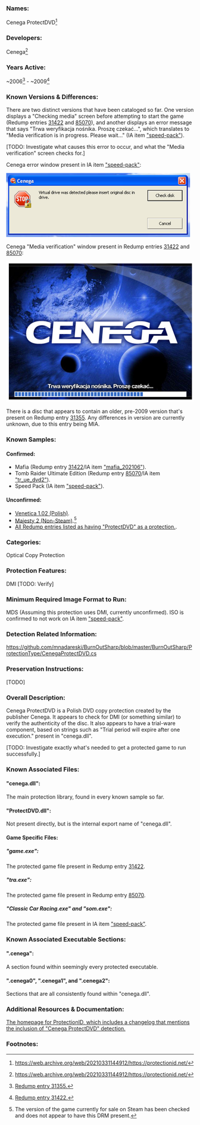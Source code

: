 ### Names:

Cenega ProtectDVD[^1]

### Developers:

Cenega[^1]

### Years Active: 

~2006[^2] - ~2009[^3]

### Known Versions & Differences: 

There are two distinct versions that have been cataloged so far. One version displays a "Checking media" screen before attempting to start the game (Redump entries [31422](http://redump.org/disc/31422) and [85070](http://redump.org/disc/85070/)), and another displays an error message that says "Trwa weryfikacja nośnika. Proszę czekać…", which translates to "Media verification is in progress. Please wait…" (IA item ["speed-pack"](https://archive.org/details/speed-pack)).

[TODO: Investigate what causes this error to occur, and what the "Media verification" screen checks for.]

Cenega error window present in IA item ["speed-pack"](https://archive.org/details/speed-pack):

!["Cenega" - "Virtual drive was detected please insert original disc in drive." - "Check disk" - "Cancel"](./Cenega_ProtectDVD_Error_Message.png "Cenega error window.")

Cenega "Media verification" window present in Redump entries [31422](http://redump.org/disc/31422) and [85070](http://redump.org/disc/85070/):

!["Cenega" - "Trwa weryfikacja nośnika. Proszę czekać…".](./Cenega_ProtectDVD_Media_Verification.png "Cenega 'Media Verification' Window")

There is a disc that appears to contain an older, pre-2009 version that's present on Redump entry [31355](http://redump.org/disc/31355). Any differences in version are currently unknown, due to this entry being MIA.

### Known Samples: 

#### Confirmed: 

* Mafia (Redump entry [31422](http://redump.org/disc/31422)/IA item ["mafia_202106"](https://archive.org/details/mafia_202106)).
* Tomb Raider Ultimate Edition (Redump entry [85070](http://redump.org/disc/85070/)/IA item ["tr_ue_dvd2"](https://archive.org/details/tr_ue_dvd2)).
* Speed Pack (IA item ["speed-pack"](https://archive.org/details/speed-pack)).

#### Unconfirmed:

* [Venetica 1.02 (Polish)](https://fileforums.com/showthread.php?t=87754).
* [Majesty 2 (Non-Steam)](https://www.shouldiremoveit.com/Majesty-2-41020-program.aspx).[^4]
* [All Redump entries listed as having "ProtectDVD" as a protection.](http://redump.org/discs/quicksearch/protectdvd/protection/only).

### Categories: 

Optical Copy Protection

### Protection Features:

DMI [TODO: Verify]

### Minimum Required Image Format to Run:

MDS (Assuming this protection uses DMI, currently unconfirmed). ISO is confirmed to not work on IA item ["speed-pack"](https://archive.org/details/speed-pack).

### Detection Related Information:

https://github.com/mnadareski/BurnOutSharp/blob/master/BurnOutSharp/ProtectionType/CenegaProtectDVD.cs

### Preservation Instructions:

[TODO]

### Overall Description:

Cenega ProtectDVD is a Polish DVD copy protection created by the publisher Cenega. It appears to check for DMI (or something similar) to verify the authenticity of the disc. It also appears to have a trial-ware component, based on strings such as "Trial period will expire after one execution." present in "cenega.dll".

[TODO: Investigate exactly what's needed to get a protected game to run successfully.]

### Known Associated Files:

#### "cenega.dll": 
The main protection library, found in every known sample so far.

#### "ProtectDVD.dll":
Not present directly, but is the internal export name of "cenega.dll".

#### Game Specific Files:

##### "game.exe":
The protected game file present in Redump entry [31422](http://redump.org/disc/31422).

##### "tra.exe":
The protected game file present in Redump entry [85070](http://redump.org/disc/85070).

#####  "Classic Car Racing.exe" and "som.exe":
The protected game file present in IA item ["speed-pack"](https://archive.org/details/speed-pack).

### Known Associated Executable Sections:

#### ".cenega":
A section found within seemingly every protected executable.

#### ".cenega0", ".cenega1", and ".cenega2":
Sections that are all consistently found within "cenega.dll".

### Additional Resources & Documentation:
[The homepage for ProtectionID, which includes a changelog that mentions the inclusion of "Cenega ProtectDVD" detection.](http://www.gameburnworld.com/cdridentifyingtools.shtml)

### Footnotes:
[^1]: https://web.archive.org/web/20210331144912/https://protectionid.net/
[^2]: [Redump entry 31355.](http://redump.org/disc/31355)
[^3]: [Redump entry 31422.](http://redump.org/disc/31422)
[^4]: The version of the game currently for sale on Steam has been checked and does not appear to have this DRM present.
